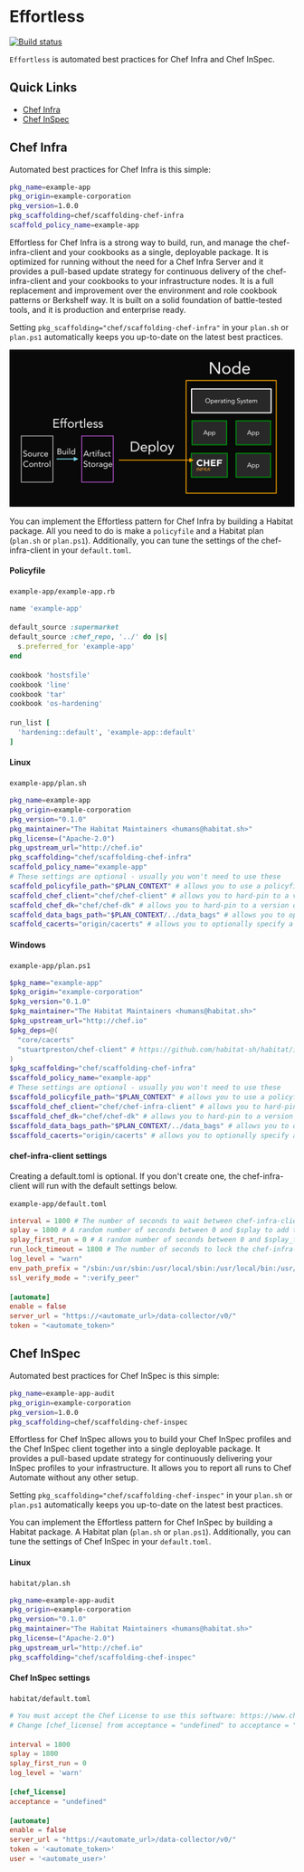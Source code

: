 # Effortless

[![Build status](https://badge.buildkite.com/7ed9be7c2b2a9f812f68e4f0fc654e0ac857e6e854d48caec1.svg?branch=master)](https://buildkite.com/chef/chef-effortless-master-habitat-build)

`Effortless` is automated best practices for Chef Infra and Chef InSpec.

## Quick Links

- [Chef Infra](#chef-infra)
- [Chef InSpec](#chef-inspec)

## Chef Infra

Automated best practices for Chef Infra is this simple:

```bash
pkg_name=example-app
pkg_origin=example-corporation
pkg_version=1.0.0
pkg_scaffolding=chef/scaffolding-chef-infra
scaffold_policy_name=example-app
```

Effortless for Chef Infra is a strong way to build, run, and manage the chef-infra-client and your cookbooks as a single, deployable package. It is optimized for running without the need for a Chef Infra Server and it provides a pull-based update strategy for continuous delivery of the chef-infra-client and your cookbooks to your infrastructure nodes. It is a full replacement and improvement over the environment and role cookbook patterns or Berkshelf way. It is built on a solid foundation of battle-tested tools, and it is production and enterprise ready.

Setting `pkg_scaffolding="chef/scaffolding-chef-infra"` in your `plan.sh` or `plan.ps1` automatically keeps you up-to-date on the latest best practices.

![Image of the Effortless pattern](/docs/effortless-graphic.png)

You can implement the Effortless pattern for Chef Infra by building a Habitat package. All you need to do is make a `policyfile` and a Habitat plan (`plan.sh` or `plan.ps1`). Additionally, you can tune the settings of the chef-infra-client in your `default.toml`.

#### Policyfile
`example-app/example-app.rb`
```ruby
name 'example-app'

default_source :supermarket
default_source :chef_repo, '../' do |s|
  s.preferred_for 'example-app'
end

cookbook 'hostsfile'
cookbook 'line'
cookbook 'tar'
cookbook 'os-hardening'

run_list [
  'hardening::default', 'example-app::default'
]
```

#### Linux
`example-app/plan.sh`
```bash
pkg_name=example-app
pkg_origin=example-corporation
pkg_version="0.1.0"
pkg_maintainer="The Habitat Maintainers <humans@habitat.sh>"
pkg_license=("Apache-2.0")
pkg_upstream_url="http://chef.io"
pkg_scaffolding="chef/scaffolding-chef-infra"
scaffold_policy_name="example-app"
# These settings are optional - usually you won't need to use these
scaffold_policyfile_path="$PLAN_CONTEXT" # allows you to use a policyfile in any location in your repo
scaffold_chef_client="chef/chef-client" # allows you to hard-pin to a version of the chef-infra-client
scaffold_chef_dk="chef/chef-dk" # allows you to hard-pin to a version of chef-dk
scaffold_data_bags_path="$PLAN_CONTEXT/../data_bags" # allows you to optionally build data bags into the package
scaffold_cacerts="origin/cacerts" # allows you to optionally specify a custom cacert package for Chef Infra Client
```

#### Windows

`example-app/plan.ps1`
```powershell
$pkg_name="example-app"
$pkg_origin="example-corporation"
$pkg_version="0.1.0"
$pkg_maintainer="The Habitat Maintainers <humans@habitat.sh>"
$pkg_upstream_url="http://chef.io"
$pkg_deps=@(
  "core/cacerts"
  "stuartpreston/chef-client" # https://github.com/habitat-sh/habitat/issues/6671
)
$pkg_scaffolding="chef/scaffolding-chef-infra"
$scaffold_policy_name="example-app"
# These settings are optional - usually you won't need to use these
$scaffold_policyfile_path="$PLAN_CONTEXT" # allows you to use a policyfile in any location in your repo
$scaffold_chef_client="chef/chef-infra-client" # allows you to hard-pin to a version of the chef-infra-client
$scaffold_chef_dk="chef/chef-dk" # allows you to hard-pin to a version of chef-dk
$scaffold_data_bags_path="$PLAN_CONTEXT/../data_bags" # allows you to optionally build data bags into the package
$scaffold_cacerts="origin/cacerts" # allows you to optionally specify a custom cacert package for Chef Infra Client
```

#### chef-infra-client settings

Creating a default.toml is optional. If you don't create one, the chef-infra-client will run with the default settings below.

`example-app/default.toml`
```toml
interval = 1800 # The number of seconds to wait between chef-infra-client runs
splay = 1800 # A random number of seconds between 0 and $splay to add to the interval. Used to avoid the thundering herd problem.
splay_first_run = 0 # A random number of seconds between 0 and $splay_first_run to add to the interval, only on the first run. Used to avoid the thundering herd problem on new deployments.
run_lock_timeout = 1800 # The number of seconds to lock the chef-infra-client before allowing another run to begin.
log_level = "warn"
env_path_prefix = "/sbin:/usr/sbin:/usr/local/sbin:/usr/local/bin:/usr/bin:/bin"
ssl_verify_mode = ":verify_peer"

[automate]
enable = false
server_url = "https://<automate_url>/data-collector/v0/"
token = "<automate_token>"
```

## Chef InSpec

Automated best practices for Chef InSpec is this simple:

```bash
pkg_name=example-app-audit
pkg_origin=example-corporation
pkg_version=1.0.0
pkg_scaffolding=chef/scaffolding-chef-inspec
```

Effortless for Chef InSpec allows you to build your Chef InSpec profiles and the Chef InSpec client together into a single deployable package. It provides a pull-based update strategy for continuously delivering your InSpec profiles to your infrastructure. It allows you to report all runs to Chef Automate without any other setup.

Setting `pkg_scaffolding="chef/scaffolding-chef-inspec"` in your `plan.sh` or `plan.ps1` automatically keeps you up-to-date on the latest best practices.

You can implement the Effortless pattern for Chef InSpec by building a Habitat package. A Habitat plan (`plan.sh` or `plan.ps1`). Additionally, you can tune the settings of Chef InSpec in your `default.toml`.

#### Linux
`habitat/plan.sh`
```bash
pkg_name=example-app-audit
pkg_origin=example-corporation
pkg_version="0.1.0"
pkg_maintainer="The Habitat Maintainers <humans@habitat.sh>"
pkg_license=("Apache-2.0")
pkg_upstream_url="http://chef.io"
pkg_scaffolding="chef/scaffolding-chef-inspec"
```

#### Chef InSpec settings

`habitat/default.toml`
```toml
# You must accept the Chef License to use this software: https://www.chef.io/end-user-license-agreement/
# Change [chef_license] from acceptance = "undefined" to acceptance = "accept-no-persist" if you agree to the license.

interval = 1800
splay = 1800
splay_first_run = 0
log_level = 'warn'

[chef_license]
acceptance = "undefined"

[automate]
enable = false
server_url = "https://<automate_url>/data-collector/v0/"
token = '<automate_token>'
user = '<automate_user>'
```
